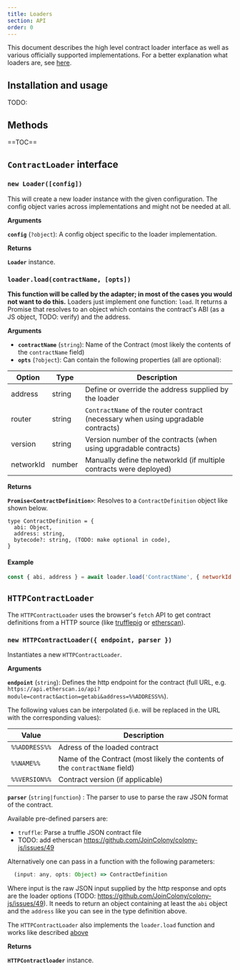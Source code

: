 ```yaml
---
title: Loaders
section: API
order: 0
---
```


This document describes the high level contract loader interface as well as various officially supported implementations. For a better explanation what loaders are, see [here](docs-loaders.html).

## Installation and usage

TODO:

## Methods

==TOC==

## `ContractLoader` interface

### `new Loader([config])`

This will create a new loader instance with the given configuration. The config object varies across implementations and might not be needed at all.

**Arguments**

**`config`** (`?object`): A config object specific to the loader implementation.

**Returns**

**`Loader`** instance.

### `loader.load(contractName, [opts])`

**This function will be called by the adapter; in most of the cases you would not want to do this.** Loaders just implement one function: `load`. It returns a Promise that resolves to an object which contains the contract's ABI (as a JS object, TODO: verify) and the address.

**Arguments**

* **`contractName`** (`string`): Name of the Contract (most likely the contents of the `contractName` field)
* **`opts`** (`?object`): Can contain the following properties (all are optional):

|Option|Type|Description|
|---|---|---|
|address|string|Define or override the address supplied by the loader|
|router|string|`ContractName` of the router contract (necessary when using upgradable contracts)|
|version|string|Version number of the contracts (when using upgradable contracts)|
|networkId|number|Manually define the networkId (if multiple contracts were deployed)|

**Returns**

**`Promise<ContractDefinition>`**: Resolves to a `ContractDefinition` object like shown below.

```
type ContractDefinition = {
  abi: Object,
  address: string,
  bytecode?: string, (TODO: make optional in code),
}
```

#### Example

```javascript
const { abi, address } = await loader.load('ContractName', { networkId: 99 });
```

## `HTTPContractLoader`

The `HTTPContractLoader` uses the browser's `fetch` API to get contract definitions from a HTTP source (like [trufflepig](https://github.com/JoinColony/trufflepig) or [etherscan](https://etherscan.io/contractsVerified)).

### `new HTTPContractLoader({ endpoint, parser })`

Instantiates a new `HTTPContractLoader`.

**Arguments**

**`endpoint`** (`string`): Defines the http endpoint for the contract (full URL, e.g. `https://api.etherscan.io/api?module=contract&action=getabi&address=%%ADDRESS%%`).

The following values can be interpolated (i.e. will be replaced in the URL with the corresponding values):

|Value|Description|
|---|---|
|`%%ADDRESS%%`|Adress of the loaded contract|
|`%%NAME%%`|Name of the Contract (most likely the contents of the `contractName` field)|
|`%%VERSION%%`|Contract version (if applicable)|

**`parser`** (`string|function`) : The parser to use to parse the raw JSON format of the contract.

Available pre-defined parsers are:

- `truffle`: Parse a truffle JSON contract file
- TODO: add etherscan https://github.com/JoinColony/colony-js/issues/49

Alternatively one can pass in a function with the following parameters:

```javascript
  (input: any, opts: Object) => ContractDefinition
```

Where input is the raw JSON input supplied by the http response and opts are the loader options (TODO: https://github.com/JoinColony/colony-js/issues/49). It needs to return an object containing at least the `abi` object and the `address` like you can see in the type definition above.

The `HTTPContractLoader` also implements the `loader.load` function and works like described [above](#loaderloadcontractname-opts)

**Returns**

**`HTTPContractloader`** instance.
